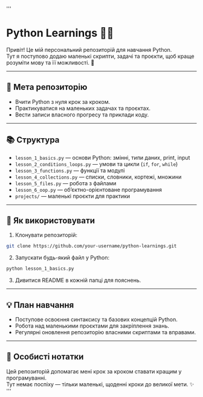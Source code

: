 '''
# Python Learnings 🐍✨

Привіт! Це мій персональний репозиторій для навчання Python.  
Тут я поступово додаю маленькі скрипти, задачі та проєкти, щоб краще розуміти мову та її можливості. 🌸

---

## 📝 Мета репозиторію
- Вчити Python з нуля крок за кроком.
- Практикуватися на маленьких задачах та проєктах.
- Вести записи власного прогресу та приклади коду.

---

## 📚 Структура
- `lesson_1_basics.py` — основи Python: змінні, типи даних, print, input  
- `lesson_2_conditions_loops.py` — умови та цикли (`if`, `for`, `while`)  
- `lesson_3_functions.py` — функції та модулі  
- `lesson_4_collections.py` — списки, словники, кортежі, множини  
- `lesson_5_files.py` — робота з файлами  
- `lesson_6_oop.py` — об’єктно-орієнтоване програмування  
- `projects/` — маленькі проєкти для практики  

---

## 🚀 Як використовувати
1. Клонувати репозиторій:  
```bash
git clone https://github.com/your-username/python-learnings.git
```
2. Запускати будь-який файл у Python:  
```bash
python lesson_1_basics.py
```
3. Дивитися README в кожній папці для пояснень.

---

## 💡 План навчання
- Поступове освоєння синтаксису та базових концепцій Python.
- Робота над маленькими проєктами для закріплення знань.
- Регулярні оновлення репозиторію власними скриптами та вправами.

---

## 🌸 Особисті нотатки
Цей репозиторій допомагає мені крок за кроком ставати кращим у програмуванні.  
Тут немає поспіху — тільки маленькі, щоденні кроки до великої мети. ✨
'''
